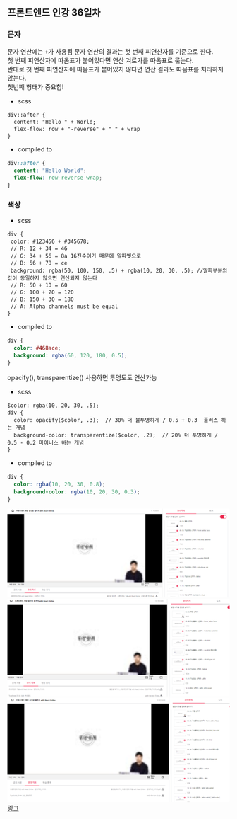 ## 프론트엔드 인강 36일차

### 문자

문자 연산에는 `+`가 사용됨
문자 연산의 결과는 첫 번째 피연산자를 기준으로 한다.  
첫 번째 피연산자에 따옴표가 붙어있다면 연산 겨로가를 따옴표로 묶는다.  
반대로 첫 번째 피연산자에 따옴표가 붙어있지 않다면 연산 결과도 따옴표를 처리하지 않는다.  
첫번째 형태가 중요함!

- scss

```
div::after {
  content: "Hello " + World;
  flex-flow: row + "-reverse" + " " + wrap
}
```

- compiled to

```css
div::after {
  content: "Hello World";
  flex-flow: row-reverse wrap;
}
```

### 색상

- scss

```
div {
 color: #123456 + #345678;
 // R: 12 + 34 = 46
 // G: 34 + 56 = 8a 16진수이기 때문에 알파벳으로
 // B: 56 + 78 = ce
 background: rgba(50, 100, 150, .5) + rgba(10, 20, 30, .5); //알파부분의 값이 동일하지 않으면 연산되지 않는다
 // R: 50 + 10 = 60
 // G: 100 + 20 = 120
 // B: 150 + 30 = 180
 // A: Alpha channels must be equal
}
```

- compiled to

```css
div {
  color: #468ace;
  background: rgba(60, 120, 180, 0.5);
}
```

opacify(), transparentize() 사용하면 투명도도 연산가능

- scss

```
$color: rgba(10, 20, 30, .5);
div {
  color: opacify($color, .3);  // 30% 더 불투명하게 / 0.5 + 0.3  플러스 하는 개념
  background-color: transparentize($color, .2);  // 20% 더 투명하게 / 0.5 - 0.2 마이너스 하는 개념
}
```

- compiled to

```css
div {
  color: rgba(10, 20, 30, 0.8);
  background-color: rgba(10, 20, 30, 0.3);
}
```

![screenshot](./img/1027_1.PNG)
![screenshot](./img/1027_2.PNG)
![screenshot](./img/1027_3.PNG)
[링크](https://bit.ly/3m0t8GM)
